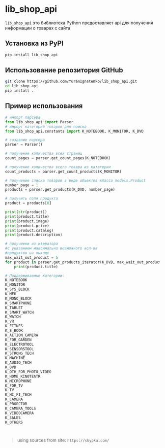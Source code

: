 # lib_shop_api

`lib_shop_api` это библиотека Python предоставляет api для получения информации о товарах с сайта

## Установка из PyPI

```bash
pip install lib_shop_api
```

## Использование репозитория GitHub

```bash
git clone https://github.com/YuranIgnatenko/lib_shop_api.git
cd lib_shop_api
pip install .
```

## Пример использования

```python
# импорт парсера
from lib_shop_api import Parser
# имрорт категорий товаров для поиска
from lib_shop_api.constants import K_NOTEBOOK, K_MONITOR, K_DVD

# создание парсера
parser = Parser()

# получение количества всех страниц
count_pages = parser.get_count_pages(K_NOTEBOOK)

# получение количества всего товара из категории
count_products = parser.get_count_products(K_MONITOR)

# получение списка товаров в виде объектов класса models.Product
number_page = 1
products = parser.get_products(K_DVD, number_page)

# получить поля продукта
product = products[0]

print(str(product))
print(product.title)
print(product.image)
print(product.price)
print(product.catalog)
print(product.description)

# получиени из итератора
#с указанием максимально возможного кол-ва
#продуктов на выходе
max_wait_out_product = 5
for product in parser.get_products_iterator(K_DVD, max_wait_out_product)
	print(product.title)

# Поддерживаемые категории:
K_NOTEBOOK
K_MONITOR
K_SYS_BLOCK
K_MFU
K_MONO_BLOCK
K_SMARTPHONE
K_TABLET
K_SMART_WATCH
K_WATCH
K_VR
K_FITNES
K_E_BOOK
K_ACTION_CAMERA
K_FOR_GARDEN
K_ELECTROTOOL
K_SENSORSTOOL
K_STRONG_TECH
K_MACHINE
K_AUDIO_TECH
K_DVD
K_OTH_FOR_PHOTO_VIDEO
K_HOME_KINOTEATR
K_MICROPHONE
K_FOR_TV
K_TV
K_HI_FI_TECH
K_CAMERA
K_PROECTOR
K_CAMERA_TOOLS
K_VIDEOCAMERA
K_SALES
K_OTHERS




```

> using sources from site:
> `https://skypka.com/`

